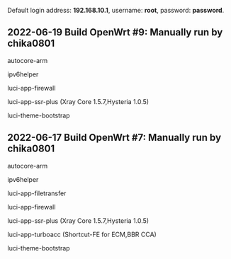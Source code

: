 Default login address: **192.168.10.1**, username: **root**, password: **password**.

## 2022-06-19 Build OpenWrt #9: Manually run by chika0801

autocore-arm

ipv6helper

luci-app-firewall

luci-app-ssr-plus (Xray Core 1.5.7,Hysteria 1.0.5)

luci-theme-bootstrap

## 2022-06-17 Build OpenWrt #7: Manually run by chika0801

autocore-arm

ipv6helper

luci-app-filetransfer

luci-app-firewall

luci-app-ssr-plus (Xray Core 1.5.7,Hysteria 1.0.5)

luci-app-turboacc (Shortcut-FE for ECM,BBR CCA)

luci-theme-bootstrap
